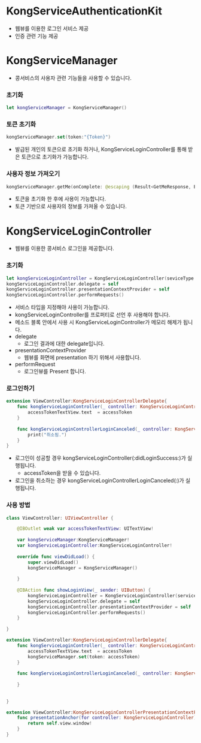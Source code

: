 # KongServiceAuthenticationKit

- 웹뷰를 이용한 로그인 서비스 제공
- 인증 관련 기능 제공

# KongServiceManager

- 콩서비스의 사용자 관련 기능들을 사용할 수 있습니다.

### 초기화

```swift
let kongServiceManager = KongServiceManager()
```

### 토큰 초기화

```swift
kongServiceManager.set(token:"{Token}")
```

- 발급된 개인의 토큰으로 초기화 하거나,  KongServiceLoginController를 통해 받은 토큰으로 초기화가 가능합니다.

### 사용자 정보 가져오기

```swift
kongServiceManager.getMe(onComplete: @escaping (Result<GetMeResponse, ERROR>) -> Void)
```

- 토큰을 초기화 한 후에 사용이 가능합니다.
- 토큰 기반으로 사용자의 정보를 가져올 수 있습니다.

# KongServiceLoginController

- 웹뷰를 이용한 콩서비스 로그인을 제공합니다.

### 초기화

```swift
let kongServiceLoginController = KongServiceLoginController(seviceType: {serviceType})
kongServiceLoginController.delegate = self
kongServiceLoginController.presentationContextProvider = self
kongServiceLoginController.performRequests()
```

- 서비스 타입을 지정해야 사용이 가능합니다.
- kongServiceLoginController를 프로퍼티로 선언 후 사용해야 합니다.
- 메소드 블록 안에서 사용 시 KongServiceLoginController가 메모리 해제가 됩니다.
- delegate
    - 로그인 결과에 대한 delegate입니다.
- presentationContextProvider
    - 웹뷰를 화면에 presentation 하기 위해서 사용합니다.
- performRequest
    - 로그인뷰를 Present 합니다.

### 로그인하기

```swift
extension ViewController:KongServiceLoginControllerDelegate{
    func kongServiceLoginController(_ controller: KongServiceLoginController, didLoginSuccess accessToken: String) {
        accessTokenTextView.text  = accessToken
    }
    
    func kongServiceLoginControllerLoginCanceled(_ controller: KongServiceLoginController) {
        print("취소됨.")
    }
}
```

- 로그인이 성공할 경우 kongServiceLoginController(:didLoginSuccess:)가 실행됩니다.
    - accessToken을 받을 수 있습니다.
- 로그인을 취소하는 경우 kongServiceLoginControllerLoginCanceled(:)가 실행됩니다.

### 사용 방법

```swift
class ViewController: UIViewController {

    @IBOutlet weak var accessTokenTextView: UITextView!
    
    var kongServiceManager:KongServiceManager!
    var kongServiceLoginController:KongServiceLoginController!
    
    override func viewDidLoad() {
        super.viewDidLoad()
        kongServiceManager = KongServiceManager()
        
    }
    
    @IBAction func showLoginView(_ sender: UIButton) {
        kongServiceLoginController = KongServiceLoginController(serviceType: .kongEco)
        kongServiceLoginController.delegate = self
        kongServiceLoginController.presentationContextProvider = self
        kongServiceLoginController.performRequests()
    }
    
}

extension ViewController:KongServiceLoginControllerDelegate{
    func kongServiceLoginController(_ controller: KongServiceLoginController, didLoginSuccess accessToken: String) {
        accessTokenTextView.text  = accessToken
        kongServiceManager.set(token: accessToken)
    }
    
    func kongServiceLoginControllerLoginCanceled(_ controller: KongServiceLoginController) {
        
    }
    
    
}

extension ViewController:KongServiceLoginControllerPresentationContextProviding{
    func presentationAnchor(for controller: KongServiceLoginController) -> KongServiceLoginPresentationAnchor {
        return self.view.window!
    }
}
```
